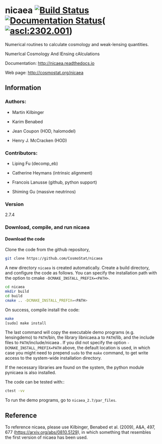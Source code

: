 # nicaea [![Build Status](https://travis-ci.org/CosmoStat/nicaea.svg?branch=master)](https://travis-ci.org/CosmoStat/nicaea) [![Documentation Status](https://readthedocs.org/projects/nicaea/badge/?version=latest)](http://nicaea.readthedocs.io/en/latest/?badge=latest)(<a href="https://ascl.net/2302.001"><img src="https://img.shields.io/badge/ascl-2302.001-blue.svg?colorB=262255" alt="ascl:2302.001" /></a>)
                
Numerical routines to calculate cosmology and weak-lensing quantities.

NumerIcal Cosmology And lEnsing cAlculations

Documentation: http://nicaea.readthedocs.io

Web page: http://cosmostat.org/nicaea

## Information

### Authors:

  - Martin Kilbinger

  - Karim Benabed

  - Jean Coupon (HOD, halomodel)

  - Henry J. McCracken (HOD)

### Contributors:

  - Liping Fu (decomp_eb)

  - Catherine Heymans (intrinsic alignment)

  - Francois Lanusse (github, python support)
  
  - Shiming Gu (massive neutrinos)

### Version

2.7.4

### Download, compile, and run nicaea

#### Download the code

Clone the code from the github repository,

```bash
git clone https://github.com/CosmoStat/nicaea
```

A new directory `nicaea` is created automatically. Create a build directory, and configure the code as follows.
You can specify the installation path with the option to cmake `-DCMAKE_INSTALL_PREFIX=<PATH>`.

```bash
cd nicaea
mkdir build
cd build
cmake .. -DCMAKE_INSTALL_PREFIX=<PATH>
```

On success, compile install the code:

```bash
make
[sudo] make install
```

The last command will copy the executable demo programs (e.g. lensingdemo)
to `PATH`/bin, the library libnicaea.a to `PATH`/lib, and the include
files to `PATH`/include/nicaea . If you did not specify the option `-DCMAKE_INSTALL_PREFIX=PATH` above, the default
location is used, in which case you might need to prepend `sudo` to the `make` command,
to get write access to the system-wide installation directory.

If the necessary libraries are found on the system, the python module
pynicaea is also installed.

The code can be tested with::
```sh
ctest -vv
```
To run the demo programs, go to `nicaea_2.7/par_files`.

## Reference

To reference nicaea, please use Kilbinger, Benabed et al. (2009), A&A, 497, 677 (https://arxiv.org/abs/0810.5129), in which something that resembles the first version of nicaea has been used.
